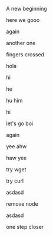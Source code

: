 A new beginning

here we gooo

again

another one

fingers crossed

hola


hi

he

hu
him

hi

let's go boi

again

yee ahw

haw yee

try wget

try curl

asdasd

remove node

asdasd


one step closer